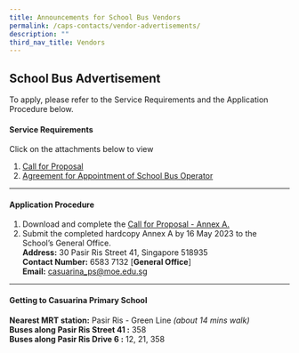 ```yaml
---
title: Announcements for School Bus Vendors
permalink: /caps-contacts/vendor-advertisements/
description: ""
third_nav_title: Vendors
---
```

## **School Bus Advertisement**

To apply, please refer to the Service Requirements and the Application Procedure below.

#### **Service Requirements**<br>

Click on the attachments below to view<br> 
1. [Call for Proposal](/files/call%20for%20proprosal%20for%20appointment%20of%20school%20bus%20operator%20to%20provide%20school%20bus%20services.pdf) 
2. [Agreement for Appointment of School Bus Operator](/files/agreement%20for%20appointment%20of%20school%20bus%20operator.pdf)
* * *
#### **Application Procedure**

1. Download and complete the [Call for Proposal - Annex A.](/files/annex%20a%20-%20casuarina%20pri%20sch.pdf)
2. Submit the completed hardcopy Annex A by 16 May 2023 to the School’s General Office.<br>
**Address:** 30 Pasir Ris Street 41, Singapore 518935<br>
**Contact Number:** 6583 7132 [**General Office**]<br>
**Email:** casuarina_ps@moe.edu.sg
* * *

#### **Getting to Casuarina Primary School**

**Nearest MRT station:** Pasir Ris - Green Line *(about 14 mins walk)*<br>
**Buses along Pasir Ris Street 41 :** 358<br>
**Buses along Pasir Ris Drive 6 :** 12, 21, 358<br>




